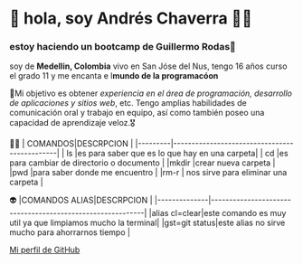 # 🙌 hola,  soy Andrés Chaverra 🧒🏻


### estoy haciendo un bootcamp de Guillermo Rodas👻
soy de **Medellin, Colombia** vivo en San Jóse del Nus, tengo 16 años curso el grado 11 y me encanta e l**mundo de la programacóon**


🎯Mi objetivo es obtener _experiencia en el área de programación, desarrollo de aplicaciones y sitios web_, etc. Tengo amplias habilidades de comunicación oral y  trabajo en equipo, así como también poseo una capacidad de aprendizaje veloz.🎖



😶‍🌫️
| COMANDOS|DESCRPCION                                    |
|---------|----------------------------------------------|
| ls      |es para saber que es lo que hay en una carpeta|
| cd      |es para cambiar de directorio o documento     |
|mkdir    |crear nueva carpeta                           |
|pwd      |para saber donde me encuentro                 |
|rm-r     | nos sirve para eliminar una carpeta          |

👽
|COMANDOS ALIAS|DESCRPCION                                                 |
|--------------|-----------------------------------------------------------|
|alias cl=clear|este comando es muy util ya que limpiamos mucho la terminal|
|gst=git status|este alias no sirve mucho para ahorrarnos tiempo           |


[Mi perfil de GitHub](https://github.com/andresxd1020)